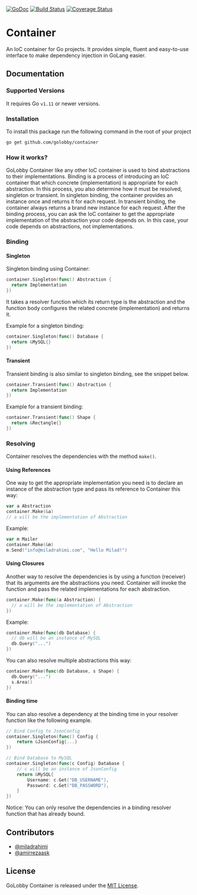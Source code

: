 [![GoDoc](https://godoc.org/github.com/golobby/container?status.svg)](https://godoc.org/github.com/golobby/container)
[![Build Status](https://travis-ci.org/golobby/container.svg?branch=master)](https://travis-ci.org/golobby/container)
[![Coverage Status](https://coveralls.io/repos/github/golobby/container/badge.png?branch=master)](https://coveralls.io/github/golobby/container?branch=master)

# Container
An IoC container for Go projects. It provides simple, fluent and easy-to-use interface to make dependency injection in 
GoLang easier.

## Documentation

### Supported Versions
It requires Go `v1.11` or newer versions.

### Installation
To install this package run the following command in the root of your project

```bash
go get github.com/golobby/container
```

### How it works?
GoLobby Container like any other IoC container is used to bind abstractions to their implementations.
Binding is a process of introducing an IoC container that which concrete (implementation) is appropriate for each 
abstraction. In this process, you also determine how it must be resolved, singleton or transient. 
In singleton binding, the container provides an instance once and returns it for each request. 
In transient binding, the container always returns a brand new instance for each request.
After the binding process, you can ask the IoC container to get the appropriate implementation of the abstraction your 
code depends on. In this case, your code depends on abstractions, not implementations.

### Binding

#### Singleton

Singleton binding using Container:

```go
container.Singleton(func() Abstraction {
  return Implementation
})
```

It takes a resolver function which its return type is the abstraction and the function body configures the related 
concrete (implementation) and returns it.

Example for a singleton binding:

```go
container.Singleton(func() Database {
  return &MySQL{}
})
```

#### Transient

Transient binding is also similar to singleton binding, see the snippet below.

```go
container.Transient(func() Abstraction {
  return Implementation
})
```

Example for a transient binding:

```go
container.Transient(func() Shape {
  return &Rectangle{}
})
```

### Resolving

Container resolves the dependencies with the method `make()`.

#### Using References

One way to get the appropriate implementation you need is to declare an instance of the abstraction type and pass its 
reference to Container this way:

```go
var a Abstraction
container.Make(&a)
// a will be the implementation of Abstraction
```

Example:

```go
var m Mailer
container.Make(&m)
m.Send("info@miladrahimi.com", "Hello Milad!")
```

#### Using Closures

Another way to resolve the dependencies is by using a function (receiver) that its arguments are the abstractions you 
need. Container will invoke the function and pass the related implementations for each abstraction.

```go
container.Make(func(a Abstraction) {
  // a will be the implementation of Abstraction
})
```

Example:

```go
container.Make(func(db Database) {
  // db will be an instance of MySQL
  db.Query("...")
})
```

You can also resolve multiple abstractions this way:

```go
container.Make(func(db Database, s Shape) {
  db.Query("...")
  s.Area()
})
```

#### Binding time

You can also resolve a dependency at the binding time in your resolver function like the following example.

```go
// Bind Config to JsonConfig
container.Singleton(func() Config {
    return &JsonConfig{...}
})

// Bind Database to MySQL
container.Singleton(func(c Config) Database {
    // c will be an instance of JsonConfig
    return &MySQL{
        Username: c.Get("DB_USERNAME"),
        Password: c.Get("DB_PASSWORD"),
    }
})
```

Notice: You can only resolve the dependencies in a binding resolver function that has already bound.

## Contributors

* [@miladrahimi](https://github.com/miladrahimi)
* [@amirrezaask](https://github.com/amirrezaask)

## License

GoLobby Container is released under the [MIT License](http://opensource.org/licenses/mit-license.php).
